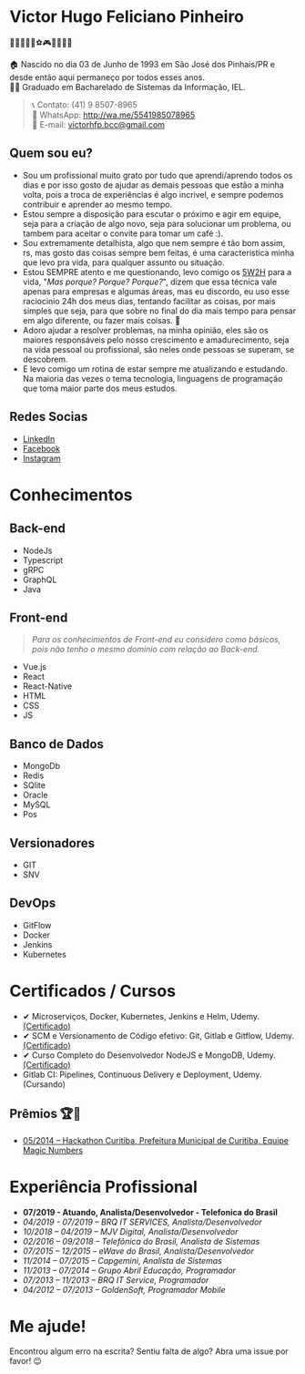 # Victor Hugo Feliciano Pinheiro

👨‍👩‍👦‍👦💑⚽🎮🥩🍗🍻🎸

🏠 Nascido no dia 03 de Junho de 1993 em São José dos Pinhais/PR e desde então aqui permaneço por todos esses anos.<br>
👨‍🎓 Graduado em Bacharelado de Sistemas da Informação, IEL.<br>

> 📞 Contato: (41) 9 8507-8965<br>
> 📲 WhatsApp: http://wa.me/5541985078965<br>
> 📩 E-mail: victorhfp.bcc@gmail.com<br>


## Quem sou eu?

 * Sou um profissional muito grato por tudo que aprendi/aprendo todos os dias e por isso gosto de ajudar as demais pessoas que estão a minha volta, pois a troca de experiências é algo incrivel, e sempre podemos contribuir e aprender ao mesmo tempo.
 * Estou sempre a disposição para escutar o próximo e agir em equipe, seja para a criação de algo novo, seja para solucionar um problema, ou tambem para aceitar o convite para tomar um café :).
 * Sou extremamente detalhista, algo que nem sempre é tão bom assim, rs, mas gosto das coisas sempre bem feitas, é uma caracteristica minha que levo pra vida, para qualquer assunto ou situação.
 * Estou SEMPRE atento e me questionando, levo comigo os [5W2H](https://klickpages.com.br/blog/5w2h-o-que-significa/) para a vida, "_Mas porque? Porque? Porque?_", dizem que essa técnica vale apenas para empresas e algumas áreas, mas eu discordo, eu uso esse raciocinio 24h dos meus dias, tentando facilitar as coisas, por mais simples que seja, para que sobre no final do dia mais tempo para pensar em algo diferente, ou fazer mais coisas. 💪
 * Adoro ajudar a resolver problemas, na minha opinião, eles são os maiores responsáveis pelo nosso crescimento e amadurecimento, seja na vida pessoal ou profissional, são neles onde pessoas se superam, se descobrem.
 * E levo comigo um rotina de estar sempre me atualizando e estudando. Na maioria das vezes o tema tecnologia, linguagens de programação que toma maior parte dos meus estudos.

## Redes Socias
* [LinkedIn](https://www.linkedin.com/in/victorhfpinheiro/)
* [Facebook](https://www.facebook.com/fpvictor.hugo/)
* [Instagram](https://www.instagram.com/vttorugo/)


# Conhecimentos

## Back-end
  * NodeJs
  * Typescript
  * gRPC
  * GraphQL
  * Java
  
## Front-end

> _Para os conhecimentos de Front-end eu considero como básicos, pois não tenho o mesmo dominio com relação ao Back-end._

  * Vue.js
  * React
  * React-Native
  * HTML
  * CSS
  * JS
 
 ## Banco de Dados
  * MongoDb
  * Redis
  * SQlite
  * Oracle
  * MySQL
  * Pos
  
 ## Versionadores
  * GIT
  * SNV
  
 ## DevOps
  * GitFlow
  * Docker
  * Jenkins
  * Kubernetes

# Certificados / Cursos
  * ✔ Microserviços, Docker, Kubernetes, Jenkins e Helm, Udemy. [(Certificado)](/certificados/UC-3NKTLVZM_Microserviços.pdf)
  * ✔ SCM e Versionamento de Código efetivo: Git, Gitlab e Gitflow, Udemy. [(Certificado)](/certificados/UC-3NKTLVZM_Microserviços.pdf)
  * ✔ Curso Completo do Desenvolvedor NodeJS e MongoDB, Udemy. [(Certificado)](/certificados/UC-M0F32CR3_NodeJS_MongoDb.pdf)
  * Gitlab CI: Pipelines, Continuous Delivery e Deployment, Udemy. (Cursando)


## Prêmios 🏆🏅
 * [05/2014 – Hackathon Curitiba, Prefeitura Municipal de Curitiba, Equipe Magic Numbers](https://www.curitiba.pr.gov.br/noticias/aplicativos-para-saude-mobilidade-e-cidadania-sao-premiados-em-maratona/32859)
   

# Experiência Profissional

* __07/2019 - Atuando, Analista/Desenvolvedor - Telefonica do Brasil__<br>
* _04/2019 - 07/2019 – BRQ IT SERVICES, Analista/Desenvolvedor_<br>
* _10/2018 – 04/2019 – MJV Digital, Analista/Desenvolvedor_<br>
* _02/2016 – 09/2018 – Telefônica do Brasil, Analista de Sistemas_<br>
* _07/2015 – 12/2015 – eWave do Brasil, Analista/Desenvolvedor_<br>
* _11/2014 – 07/2015 – Capgemini, Analista de Sistemas_<br>
* _11/2013 – 07/2014 – Grupo Abril Educação, Programador_<br>
* _07/2013 – 11/2013 – BRQ IT Service, Programador_<br>
* _04/2012 – 07/2013 – GoldenSoft, Programador Mobile_<br>

# Me ajude!
Encontrou algum erro na escrita? Sentiu falta de algo? Abra uma issue por favor! 😉
